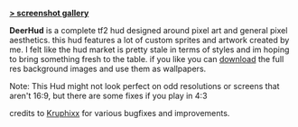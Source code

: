 
**[> screenshot gallery](https://imgur.com/a/Ko2z8sl)** 

**DeerHud** is a complete tf2 hud designed around pixel art and general pixel aesthetics. this hud features a lot of custom sprites and artwork created by me. I felt like the hud market is pretty stale in terms of styles and im hoping to bring something fresh to the table. if you like you can [download](https://imgur.com/a/vRWfiKj) the full res background images and use them as wallpapers. 

Note: This Hud might not look perfect on odd resolutions or screens that aren't 16:9, but there are some fixes if you play in 4:3

credits to [Kruphixx](https://github.com/Kruphixx) for various bugfixes and improvements.
